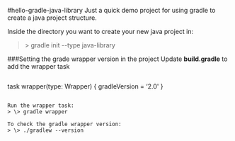 #hello-gradle-java-library
Just a quick demo project for using gradle to create a java project structure.

Inside the directory you want to create your new java project in:
> \> gradle init --type java-library

###Setting the grade wrapper version in the project
Update **build.gradle** to add the wrapper task
>```javascript
task wrapper(type: Wrapper) {
	gradleVersion = ‘2.0'
}
```

Run the wrapper task:
> \> gradle wrapper

To check the gradle wrapper version:
> \> ./gradlew --version
